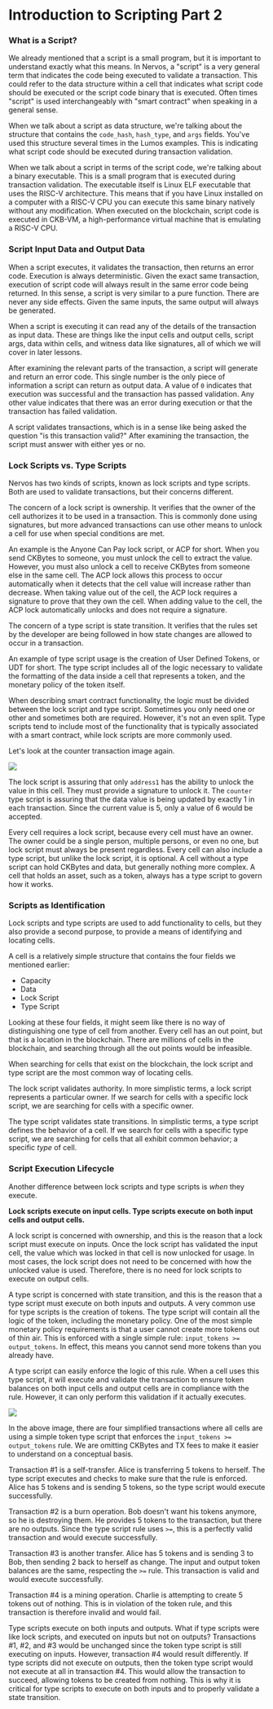 # Introduction to Scripting Part 2

### What is a Script?

We already mentioned that a script is a small program, but it is important to understand exactly what this means. In Nervos, a "script" is a very general term that indicates the code being executed to validate a transaction. This could refer to the data structure within a cell that indicates what script code should be executed or the script code binary that is executed. Often times "script" is used interchangeably with "smart contract" when speaking in a general sense.

When we talk about a script as data structure, we're talking about the structure that contains the `code_hash`, `hash_type`, and `args` fields. You've used this structure several times in the Lumos examples. This is indicating what script code should be executed during transaction validation.

When we talk about a script in terms of the script code, we're talking about a binary executable. This is a small program that is executed during transaction validation. The executable itself is Linux ELF executable that uses the RISC-V architecture. This means that if you have Linux installed on a computer with a RISC-V CPU you can execute this same binary natively without any modification. When executed on the blockchain, script code is executed in CKB-VM, a high-performance virtual machine that is emulating a RISC-V CPU.

### Script Input Data and Output Data

When a script executes, it validates the transaction, then returns an error code. Execution is always deterministic. Given the exact same transaction, execution of script code will always result in the same error code being returned. In this sense, a script is very similar to a pure function. There are never any side effects. Given the same inputs, the same output will always be generated.

When a script is executing it can read any of the details of the transaction as input data. These are things like the input cells and output cells, script args, data within cells, and witness data like signatures, all of which we will cover in later lessons.

After examining the relevant parts of the transaction, a script will generate and return an error code. This single number is the only piece of information a script can return as output data. A value of `0` indicates that execution was successful and the transaction has passed validation. Any other value indicates that there was an error during execution or that the transaction has failed validation.

A script validates transactions, which is in a sense like being asked the question "is this transaction valid?" After examining the transaction, the script must answer with either yes or no.

### Lock Scripts vs. Type Scripts

Nervos has two kinds of scripts, known as lock scripts and type scripts. Both are used to validate transactions, but their concerns different. 

The concern of a lock script is ownership. It verifies that the owner of the cell authorizes it to be used in a transaction. This is commonly done using signatures, but more advanced transactions can use other means to unlock a cell for use when special conditions are met. 

An example is the Anyone Can Pay lock script, or ACP for short. When you send CKBytes to someone, you must unlock the cell to extract the value. However, you must also unlock a cell to receive CKBytes from someone else in the same cell. The ACP lock allows this process to occur automatically when it detects that the cell value will increase rather than decrease. When taking value out of the cell, the ACP lock requires a signature to prove that they own the cell. When adding value to the cell, the ACP lock automatically unlocks and does not require a signature.

The concern of a type script is state transition. It verifies that the rules set by the developer are being followed in how state changes are allowed to occur in a transaction.

An example of type script usage is the creation of User Defined Tokens, or UDT for short. The type script includes all of the logic necessary to validate the formatting of the data inside a cell that represents a token, and the monetary policy of the token itself. 

When describing smart contract functionality, the logic must be divided between the lock script and type script. Sometimes you only need one or other and sometimes both are required. However, it's not an even split. Type scripts tend to include most of the functionality that is typically associated with a smart contract, while lock scripts are more commonly used.

Let's look at the counter transaction image again.

![](../.gitbook/assets/nervos-counter-transaction.png)

The lock script is assuring that only `address1` has the ability to unlock the value in this cell. They must provide a signature to unlock it. The `counter` type script is assuring that the data value is being updated by exactly 1 in each transaction. Since the current value is 5, only a value of 6 would be accepted.

Every cell requires a lock script, because every cell must have an owner. The owner could be a single person, multiple persons, or even no one, but lock script must always be present regardless. Every cell can also include a type script, but unlike the lock script, it is optional. A cell without a type script can hold CKBytes and data, but generally nothing more complex. A cell that holds an asset, such as a token, always has a type script to govern how it works.  

### Scripts as Identification

Lock scripts and type scripts are used to add functionality to cells, but they also provide a second purpose, to provide a means of identifying and locating cells.

A cell is a relatively simple structure that contains the four fields we mentioned earlier:

* Capacity
* Data
* Lock Script
* Type Script

Looking at these four fields, it might seem like there is no way of distinguishing one type of cell from another. Every cell has an out point, but that is a location in the blockchain. There are millions of cells in the blockchain, and searching through all the out points would be infeasible.

When searching for cells that exist on the blockchain, the lock script and type script are the most common way of locating cells.

The lock script validates authority. In more simplistic terms, a lock script represents a particular owner. If we search for cells with a specific lock script, we are searching for cells with a specific owner.

The type script validates state transitions. In simplistic terms, a type script defines the behavior of a cell. If we search for cells with a specific type script, we are searching for cells that all exhibit common behavior; a specific _type_ of cell.

### Script Execution **Lifecycle**

Another difference between lock scripts and type scripts is _when_ they execute.

 **Lock scripts execute on input cells. Type scripts execute on both input cells and output cells.**

A lock script is concerned with ownership, and this is the reason that a lock script must execute on inputs. Once the lock script has validated the input cell, the value which was locked in that cell is now unlocked for usage. In most cases, the lock script does not need to be concerned with how the unlocked value is used. Therefore, there is no need for lock scripts to execute on output cells.

A type script is concerned with state transition, and this is the reason that a type script must execute on both inputs and outputs. A very common use for type scripts is the creation of tokens. The type script will contain all the logic of the token, including the monetary policy. One of the most simple monetary policy requirements is that a user cannot create more tokens out of thin air. This is enforced with a single simple rule: `input_tokens >= output_tokens`. In effect, this means you cannot send more tokens than you already have.

A type script can easily enforce the logic of this rule. When a cell uses this type script, it will execute and validate the transaction to ensure token balances on both input cells and output cells are in compliance with the rule. However, it can only perform this validation if it actually executes.

![](../.gitbook/assets/transaction-compare%20%281%29.png)

In the above image, there are four simplified transactions where all cells are using a simple token type script that enforces the `input_tokens >= output_tokens` rule. We are omitting CKBytes and TX fees to make it easier to understand on a conceptual basis.

Transaction \#1 is a self-transfer. Alice is transferring 5 tokens to herself. The type script executes and checks to make sure that the rule is enforced. Alice has 5 tokens and is sending 5 tokens, so the type script would execute successfully.

Transaction \#2 is a burn operation. Bob doesn't want his tokens anymore, so he is destroying them. He provides 5 tokens to the transaction, but there are no outputs. Since the type script rule uses `>=`, this is a perfectly valid transaction and would execute successfully.

Transaction \#3 is another transfer. Alice has 5 tokens and is sending 3 to Bob, then sending 2 back to herself as change. The input and output token balances are the same, respecting the `>=` rule. This transaction is valid and would execute successfully.

Transaction \#4 is a mining operation. Charlie is attempting to create 5 tokens out of nothing. This is in violation of the token rule, and this transaction is therefore invalid and would fail.

Type scripts execute on both inputs and outputs. What if type scripts were like lock scripts, and executed on inputs but not on outputs? Transactions \#1, \#2, and \#3 would be unchanged since the token type script is still executing on inputs. However, transaction \#4 would result differently. If type scripts did not execute on outputs, then the token type script would not execute at all in transaction \#4. This would allow the transaction to succeed, allowing tokens to be created from nothing. This is why it is critical for type scripts to execute on both inputs and to properly validate a state transition.

